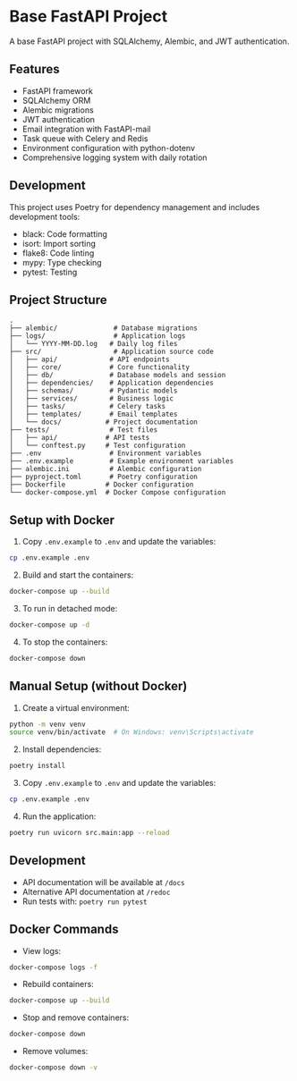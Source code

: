 # Base FastAPI Project

A base FastAPI project with SQLAlchemy, Alembic, and JWT authentication.

## Features

- FastAPI framework
- SQLAlchemy ORM
- Alembic migrations
- JWT authentication
- Email integration with FastAPI-mail
- Task queue with Celery and Redis
- Environment configuration with python-dotenv
- Comprehensive logging system with daily rotation

## Development

This project uses Poetry for dependency management and includes development tools:
- black: Code formatting
- isort: Import sorting
- flake8: Code linting
- mypy: Type checking
- pytest: Testing

## Project Structure

```
.
├── alembic/              # Database migrations
├── logs/                 # Application logs
│   └── YYYY-MM-DD.log   # Daily log files
├── src/                  # Application source code
│   ├── api/             # API endpoints
│   ├── core/            # Core functionality
│   ├── db/              # Database models and session
│   ├── dependencies/    # Application dependencies
│   ├── schemas/         # Pydantic models
│   ├── services/        # Business logic
│   ├── tasks/           # Celery tasks
│   ├── templates/       # Email templates
│   └── docs/           # Project documentation
├── tests/               # Test files
│   ├── api/            # API tests
│   └── conftest.py     # Test configuration
├── .env                 # Environment variables
├── .env.example         # Example environment variables
├── alembic.ini          # Alembic configuration
├── pyproject.toml       # Poetry configuration
├── Dockerfile          # Docker configuration
└── docker-compose.yml  # Docker Compose configuration
```

## Setup with Docker

1. Copy `.env.example` to `.env` and update the variables:
```bash
cp .env.example .env
```

2. Build and start the containers:
```bash
docker-compose up --build
```

3. To run in detached mode:
```bash
docker-compose up -d
```

4. To stop the containers:
```bash
docker-compose down
```

## Manual Setup (without Docker)

1. Create a virtual environment:
```bash
python -m venv venv
source venv/bin/activate  # On Windows: venv\Scripts\activate
```

2. Install dependencies:
```bash
poetry install
```

3. Copy `.env.example` to `.env` and update the variables:
```bash
cp .env.example .env
```

4. Run the application:
```bash
poetry run uvicorn src.main:app --reload
```

## Development

- API documentation will be available at `/docs`
- Alternative API documentation at `/redoc`
- Run tests with: `poetry run pytest`

## Docker Commands

- View logs:
```bash
docker-compose logs -f
```

- Rebuild containers:
```bash
docker-compose up --build
```

- Stop and remove containers:
```bash
docker-compose down
```

- Remove volumes:
```bash
docker-compose down -v
``` 